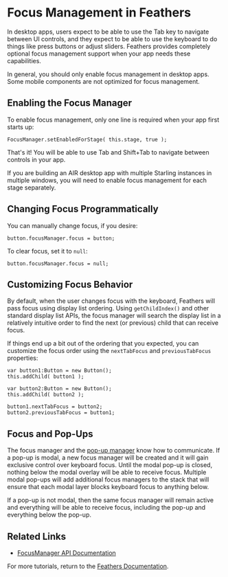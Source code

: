 # Focus Management in Feathers

In desktop apps, users expect to be able to use the Tab key to navigate between UI controls, and they expect to be able to use the keyboard to do things like press buttons or adjust sliders. Feathers provides completely optional focus management support when your app needs these capabilities.

In general, you should only enable focus management in desktop apps. Some mobile components are not optimized for focus management.

## Enabling the Focus Manager

To enable focus management, only one line is required when your app first starts up:

``` code
FocusManager.setEnabledForStage( this.stage, true );
```

That's it! You will be able to use Tab and Shift+Tab to navigate between controls in your app.

If you are building an AIR desktop app with multiple Starling instances in multiple windows, you will need to enable focus management for each stage separately.

## Changing Focus Programmatically

You can manually change focus, if you desire:

``` code
button.focusManager.focus = button;
```

To clear focus, set it to `null`:

``` code
button.focusManager.focus = null;
```

## Customizing Focus Behavior

By default, when the user changes focus with the keyboard, Feathers will pass focus using display list ordering. Using `getChildIndex()` and other standard display list APIs, the focus manager will search the display list in a relatively intuitive order to find the next (or previous) child that can receive focus.

If things end up a bit out of the ordering that you expected, you can customize the focus order using the `nextTabFocus` and `previousTabFocus` properties:

``` code
var button1:Button = new Button();
this.addChild( button1 );
 
var button2:Button = new Button();
this.addChild( button2 );
 
button1.nextTabFocus = button2;
button2.previousTabFocus = button1;
```

## Focus and Pop-Ups

The focus manager and the [pop-up manager](pop-ups.html) know how to communicate. If a pop-up is modal, a new focus manager will be created and it will gain exclusive control over keyboard focus. Until the modal pop-up is closed, nothing below the modal overlay will be able to receive focus. Multiple modal pop-ups will add additional focus managers to the stack that will ensure that each modal layer blocks keyboard focus to anything below.

If a pop-up is not modal, then the same focus manager will remain active and everything will be able to receive focus, including the pop-up and everything below the pop-up.

## Related Links

-   [FocusManager API Documentation](http://feathersui.com/documentation/feathers/core/FocusManager.html)

For more tutorials, return to the [Feathers Documentation](start.html).


